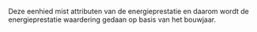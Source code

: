 Deze eenhied mist attributen van de energieprestatie en daarom wordt de energieprestatie waardering gedaan op basis van het bouwjaar.
